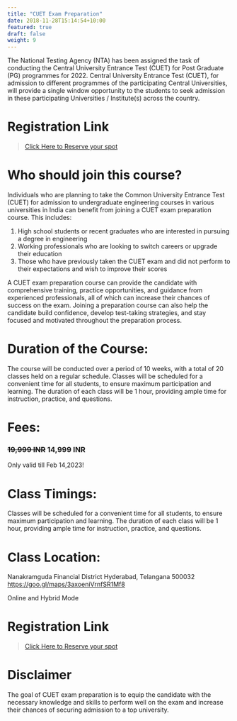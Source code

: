 ```yaml
---
title: "CUET Exam Preparation"
date: 2018-11-28T15:14:54+10:00
featured: true
draft: false
weight: 9
---
```

The National Testing Agency (NTA) has been assigned the task of conducting the Central University Entrance Test (CUET) for Post Graduate (PG) programmes for 2022. Central University Entrance Test (CUET), for admission to different programmes of the participating Central Universities, will provide a single window opportunity to the students to seek admission in these participating Universities / Institute(s) across the country.

# Registration Link
>[Click Here to Reserve your spot](https://wa.me/918919321064?text=I%20am%20interested%20in%20CUET%20Exam%20Preparation)


# Who should join this course?
Individuals who are planning to take the Common University Entrance Test (CUET) for admission to undergraduate engineering courses in various universities in India can benefit from joining a CUET exam preparation course. This includes:
1) High school students or recent graduates who are interested in pursuing a degree in engineering
2) Working professionals who are looking to switch careers or upgrade their education
3) Those who have previously taken the CUET exam and did not perform to their expectations and wish to improve their scores

A CUET exam preparation course can provide the candidate with comprehensive training, practice opportunities, and guidance from experienced professionals, all of which can increase their chances of success on the exam. Joining a preparation course can also help the candidate build confidence, develop test-taking strategies, and stay focused and motivated throughout the preparation process.

# Duration of the Course:
The course will be conducted over a period of 10 weeks, with a total of 20 classes held on a regular schedule. Classes will be scheduled for a convenient time for all students, to ensure maximum participation and learning. The duration of each class will be 1 hour, providing ample time for instruction, practice, and questions.

# Fees:
### ~~19,999 INR~~ **14,999 INR** 
Only valid till Feb 14,2023!

# Class Timings:
Classes will be scheduled for a convenient time for all students, to ensure maximum participation and learning. The duration of each class will be 1 hour, providing ample time for instruction, practice, and questions. 

# Class Location:
Nanakramguda
Financial District
Hyderabad, Telangana 500032
https://goo.gl/maps/3axoeniVrnfSR1Mf8

Online and Hybrid Mode

# Registration Link
>[Click Here to Reserve your spot](https://wa.me/918919321064?text=I%20am%20interested%20in%20CUET%20Exam%20Preparation)


# Disclaimer
The goal of CUET exam preparation is to equip the candidate with the necessary knowledge and skills to perform well on the exam and increase their chances of securing admission to a top university.
